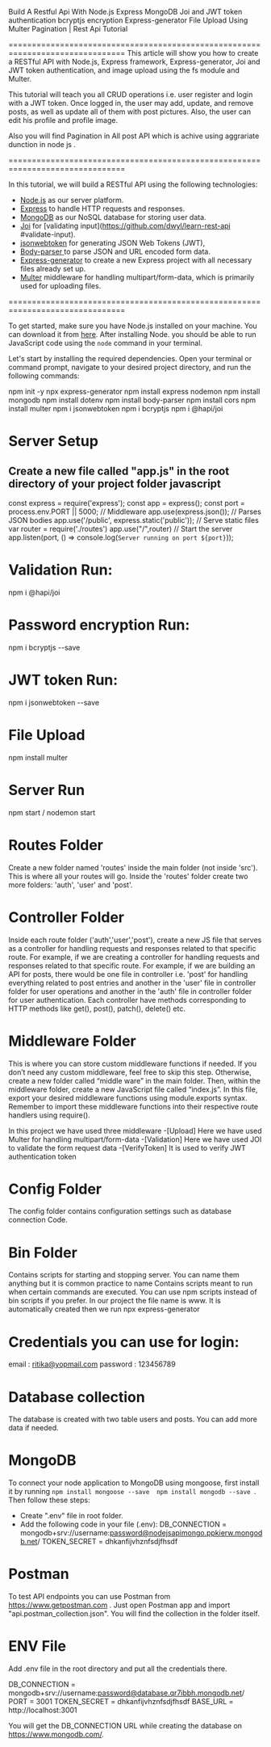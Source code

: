 Build A Restful Api With Node.js Express MongoDB Joi and JWT token authentication bcryptjs encryption Express-generator File Upload Using Multer Pagination | Rest Api Tutorial

===============================================================================
This article will show you how to create a RESTful API with Node.js, Express framework, Express-generator, Joi and JWT token authentication, and image upload using the fs module and Multer.


This tutorial will teach you all CRUD operations i.e. user register and login with a JWT token. Once logged in, the user may add, update, and remove posts, as well as update all of them with post pictures. Also, the user can edit his profile and profile image.

Also you will find Pagination in All post API which is achive using aggrariate dunction in node js .


===============================================================================

In this tutorial, we will build a RESTful API using the following technologies:
- [Node.js](https://nodejs.org/) as our server platform.
- [Express](http://expressjs.com/) to handle HTTP requests and responses.
- [MongoDB](https://www.mongodb.com/) as our NoSQL database for storing user data.
- [Joi](https://github.com/hapijs/joi) for [validating input](https://github.com/dwyl/learn-rest-api #validate-input).
- [jsonwebtoken](https://github.com/auth0/node-jsonwebtoken "Auth0's jsonwebtoken library") for generating JSON Web Tokens (JWT),
- [Body-parser ](https://github.com/expressjs/body-parser "Body Parser Middleware") to parse JSON and URL encoded form data.
- [Express-generator](http://expressjs.com/starter/generator.html) to create a new Express project with all necessary files already set up.
- [Multer](https://www.npmjs.com/package/multer) middleware for handling multipart/form-data, which is primarily used for uploading files. 

===============================================================================

To get started, make sure you have Node.js installed on your machine. You can download
it from [here](https://nodejs.org/en/download/). After installing Node.
you should be able to run JavaScript code using the `node` command in your terminal.</s>

Let's start by installing the required dependencies. Open your terminal or command prompt, navigate to your desired project directory, and run the following commands:

npm init -y
npx express-generator
npm install express nodemon 
npm install mongodb 
npm install dotenv
npm install body-parser 
npm install cors 
npm install multer
npm i jsonwebtoken 
npm i bcryptjs 
npm i @hapi/joi

# Server Setup
## Create a new file called "app.js" in the root directory of your project folder javascript
const express = require('express');
const app = express();
const port = process.env.PORT || 5000;
// Middleware
app.use(express.json()); // Parses JSON bodies
app.use('/public', express.static('public')); // Serve static files
var router = require('./routes')
app.use("/",router)
// Start the server
app.listen(port, () => console.log(`Server running on port ${port}`));

# Validation Run:
npm i @hapi/joi

# Password encryption Run:
npm i bcryptjs --save


# JWT token Run:
npm i jsonwebtoken --save

# File Upload
npm install multer

# Server Run
npm start / nodemon start


# Routes Folder
Create a new folder named 'routes' inside the main folder (not inside 'src'). This is
where all your routes will go. Inside the 'routes' folder create two more folders:
'auth', 'user' and 'post'. 

# Controller Folder
Inside each route folder ('auth','user','post'), create a new JS file that serves as
a controller for handling requests and responses related to that specific route. For example, if we are creating
a controller for handling requests and responses related to that specific route. For example,
if we are building an API for posts, there would be one file in controller i.e. 'post'
for handling everything related to post entries and another in the 'user' file in controller
folder for user operations and  another in the 'auth' file in controller
folder for user authentication. Each controller have methods corresponding
to HTTP methods like get(), post(), patch(), delete() etc. 

# Middleware Folder
This is where you can store custom middleware functions if needed. If you don’t need any
custom middleware, feel free to skip this step. Otherwise, create a new folder called “middle
ware” in the main folder. Then, within the middleware folder, create a new JavaScript file
called “index.js”. In this file, export your desired middleware functions using module.exports
syntax. Remember to import these middleware functions into their respective route handlers
using require().

In this project we have used three middleware 
-[Upload] Here we have used Multer for handling multipart/form-data
-[Validation] Here we have used JOI to validate the form request data
-[VerifyToken] It is used to verify JWT authentication token

# Config Folder
The config folder contains configuration settings such as database connection Code.

# Bin Folder
Contains scripts for starting and stopping server. You can name them anything but it is common practice to name
Contains scripts meant to run when certain commands are executed. You can use npm
scripts instead of bin scripts if you prefer. 
In our project the file name is www. It is automatically created then we run npx express-generator


# Credentials you can use for login:
email : ritika@yopmail.com
password : 123456789

# Database collection
The database is created with two table users and posts. You can add more data if needed.


# MongoDB
To connect your node application to MongoDB using mongoose, first install it by running `npm install mongoose --save 
npm install mongodb --save `. Then follow these steps:
- Create ".env" file in root folder.
- Add the following code in your file (.env):
DB_CONNECTION = mongodb+srv://username:password@nodejsapimongo.ppkierw.mongodb.net/
TOKEN_SECRET = dhkanfijvhznfsdjfhsdf

# Postman
To test API endpoints you can use Postman from https://www.getpostman.com . Just open Postman app and import "api.postman_collection.json". You will find the collection in the folder itself.</s>


# ENV File
Add .env file in the root directory and put all the credentials there.

DB_CONNECTION = mongodb+srv://username:password@database.qr7ibbh.mongodb.net/
PORT = 3001
TOKEN_SECRET = dhkanfijvhznfsdjfhsdf
BASE_URL = http://localhost:3001

You will get the DB_CONNECTION URL while creating the database on https://www.mongodb.com/.

